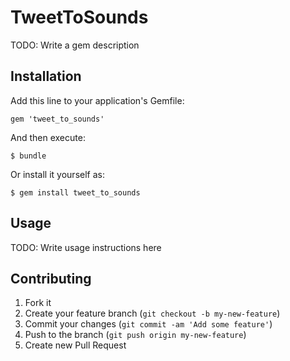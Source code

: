 # TweetToSounds

TODO: Write a gem description

## Installation

Add this line to your application's Gemfile:

    gem 'tweet_to_sounds'

And then execute:

    $ bundle

Or install it yourself as:

    $ gem install tweet_to_sounds

## Usage

TODO: Write usage instructions here

## Contributing

1. Fork it
2. Create your feature branch (`git checkout -b my-new-feature`)
3. Commit your changes (`git commit -am 'Add some feature'`)
4. Push to the branch (`git push origin my-new-feature`)
5. Create new Pull Request
